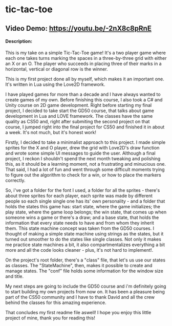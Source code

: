 # tic-tac-toe
## Video Demo: https://youtu.be/-2nX8c8pRnE
#### Description:
This is my take on a simple Tic-Tac-Toe game! It's a two player game where each one takes turns marking the spaces in a three-by-three grid with either an X or an O. The player who succeeds in placing three of their marks in a horizontal, vertical or diagonal row is the winner.

This is my first project done all by myself, which makes it an important one. It's written in Lua using the Love2D framework. 

I have played games for more than a decade and I have always wanted to create games of my own. Before finishing this course, I also took a C# and Unity course on 2D game development. Right before starting my final project, I decided to take start the GD50 course, that talks about game development in Lua and LOVE framework. The classes have the same quality as CS50 and, right after submiting the second project on that course, I jumped right into the final project for CS50 and finished it in about a week. It's not much, but it's honest work!

Firstly, I decided to take a minimalist approach to this project. I made simple sprites for the X and O player, drew the grid with Love2D's draw function and wrote some simple UI messages to guide the user. Although a final project, I reckon I shouldn't spend the next month tweaking and polishing this, as it should be a learning moment, not a frustrating and minucious one. That said, I had a lot of fun and went through some difficult moments trying to figure out the algorithm to check for a win, or how to place the markers correctly.

So, i've got a folder for the font I used, a folder for all the sprites - there's about three sprites for each player, each sprite was made by different people so each single single one has its' own personality - and a folder that holds the states this game has: start state, where the game initializes; the play state, where the game loop belongs; the win state, that comes up when someone wins a game or there's a draw; and a base state, that holds the information that every state needs to have and from whom they inherit them. This state machine concept was taken from the GD50 courses. I thought of making a simple state machine using strings as the states, but it turned out smoother to do the states like single classes. Not only it makes me practice state machines a bit, it also compartmentalizes everything a bit more and all the code looks cleaner - plus, it's not hard to implement!.

On the project's root folder, there's a "class" file, that let's us use our states as classes. The "StateMachine", then, makes it possible to create and manage states.
The "conf" file holds some information for the window size and title.

My next steps are going to include the GD50 course and i'm definitely going to start building my own projects from now on. It has been a pleasure being part of the CS50 community and I have to thank David and all the crew behind the classes for this amazing experience.

That concludes my first readme file aswell! I hope you enjoy this little project of mine, thank you for reading this!